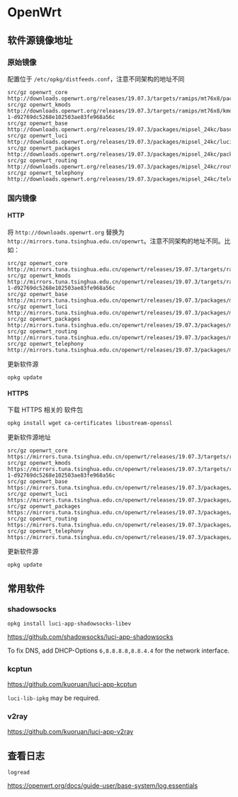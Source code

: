 # OpenWrt

## 软件源镜像地址

### 原始镜像

配置位于 `/etc/opkg/distfeeds.conf`，注意不同架构的地址不同

```
src/gz openwrt_core http://downloads.openwrt.org/releases/19.07.3/targets/ramips/mt76x8/packages
src/gz openwrt_kmods http://downloads.openwrt.org/releases/19.07.3/targets/ramips/mt76x8/kmods/4.14.180-1-d92769dc5268e102503ae83fe968a56c
src/gz openwrt_base http://downloads.openwrt.org/releases/19.07.3/packages/mipsel_24kc/base
src/gz openwrt_luci http://downloads.openwrt.org/releases/19.07.3/packages/mipsel_24kc/luci
src/gz openwrt_packages http://downloads.openwrt.org/releases/19.07.3/packages/mipsel_24kc/packages
src/gz openwrt_routing http://downloads.openwrt.org/releases/19.07.3/packages/mipsel_24kc/routing
src/gz openwrt_telephony http://downloads.openwrt.org/releases/19.07.3/packages/mipsel_24kc/telephony
```

### 国内镜像

#### HTTP

将 `http://downloads.openwrt.org` 替换为 `http://mirrors.tuna.tsinghua.edu.cn/openwrt`。注意不同架构的地址不同。比如：

```
src/gz openwrt_core http://mirrors.tuna.tsinghua.edu.cn/openwrt/releases/19.07.3/targets/ramips/mt76x8/packages
src/gz openwrt_kmods http://mirrors.tuna.tsinghua.edu.cn/openwrt/releases/19.07.3/targets/ramips/mt76x8/kmods/4.14.180-1-d92769dc5268e102503ae83fe968a56c
src/gz openwrt_base http://mirrors.tuna.tsinghua.edu.cn/openwrt/releases/19.07.3/packages/mipsel_24kc/base
src/gz openwrt_luci http://mirrors.tuna.tsinghua.edu.cn/openwrt/releases/19.07.3/packages/mipsel_24kc/luci
src/gz openwrt_packages http://mirrors.tuna.tsinghua.edu.cn/openwrt/releases/19.07.3/packages/mipsel_24kc/packages
src/gz openwrt_routing http://mirrors.tuna.tsinghua.edu.cn/openwrt/releases/19.07.3/packages/mipsel_24kc/routing
src/gz openwrt_telephony http://mirrors.tuna.tsinghua.edu.cn/openwrt/releases/19.07.3/packages/mipsel_24kc/telephony
```

更新软件源

```
opkg update
```

#### HTTPS

下载 HTTPS 相关的 软件包

```
opkg install wget ca-certificates libustream-openssl
```

更新软件源地址

```
src/gz openwrt_core https://mirrors.tuna.tsinghua.edu.cn/openwrt/releases/19.07.3/targets/ramips/mt76x8/packages
src/gz openwrt_kmods https://mirrors.tuna.tsinghua.edu.cn/openwrt/releases/19.07.3/targets/ramips/mt76x8/kmods/4.14.180-1-d92769dc5268e102503ae83fe968a56c
src/gz openwrt_base https://mirrors.tuna.tsinghua.edu.cn/openwrt/releases/19.07.3/packages/mipsel_24kc/base
src/gz openwrt_luci https://mirrors.tuna.tsinghua.edu.cn/openwrt/releases/19.07.3/packages/mipsel_24kc/luci
src/gz openwrt_packages https://mirrors.tuna.tsinghua.edu.cn/openwrt/releases/19.07.3/packages/mipsel_24kc/packages
src/gz openwrt_routing https://mirrors.tuna.tsinghua.edu.cn/openwrt/releases/19.07.3/packages/mipsel_24kc/routing
src/gz openwrt_telephony https://mirrors.tuna.tsinghua.edu.cn/openwrt/releases/19.07.3/packages/mipsel_24kc/telephony
```

更新软件源

```
opkg update
```

## 常用软件


### shadowsocks

```
opkg install luci-app-shadowsocks-libev
```

https://github.com/shadowsocks/luci-app-shadowsocks

To fix DNS, add DHCP-Options `6,8.8.8.8,8.8.4.4` for the network interface.

### kcptun

https://github.com/kuoruan/luci-app-kcptun

`luci-lib-ipkg` may be required.

### v2ray

https://github.com/kuoruan/luci-app-v2ray

## 查看日志

```
logread
```

https://openwrt.org/docs/guide-user/base-system/log.essentials

